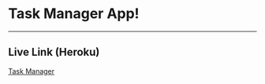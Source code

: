 # Task Manager App!
------


## Live Link (Heroku)
[Task Manager](https://task-manager-randy.herokuapp.com/get_tasks)